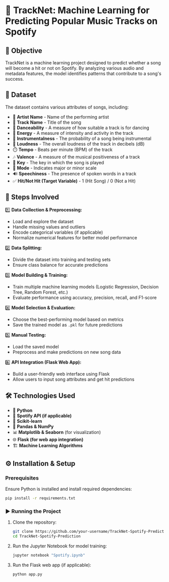 # 🎵 TrackNet: Machine Learning for Predicting Popular Music Tracks on Spotify

## 📝 Objective
TrackNet is a machine learning project designed to predict whether a song will become a hit or not on Spotify. By analyzing various audio and metadata features, the model identifies patterns that contribute to a song's success.

## 📂 Dataset
The dataset contains various attributes of songs, including:
- 🎤 **Artist Name** - Name of the performing artist
- 🎵 **Track Name** - Title of the song
- 🎼 **Danceability** - A measure of how suitable a track is for dancing
- 🎹 **Energy** - A measure of intensity and activity in the track
- 🥁 **Instrumentalness** - The probability of a song being instrumental
- 🎤 **Loudness** - The overall loudness of the track in decibels (dB)
- ⏱️ **Tempo** - Beats per minute (BPM) of the track
- 🎶 **Valence** - A measure of the musical positiveness of a track
- 🔄 **Key** - The key in which the song is played
- 🎵 **Mode** - Indicates major or minor scale
- 🔊 **Speechiness** - The presence of spoken words in a track
- ✅ **Hit/Not Hit (Target Variable)** - 1 (Hit Song) / 0 (Not a Hit)

## 🚀 Steps Involved
1️⃣ **Data Collection & Preprocessing:**
   - Load and explore the dataset
   - Handle missing values and outliers
   - Encode categorical variables (if applicable)
   - Normalize numerical features for better model performance

2️⃣ **Data Splitting:**
   - Divide the dataset into training and testing sets
   - Ensure class balance for accurate predictions

3️⃣ **Model Building & Training:**
   - Train multiple machine learning models (Logistic Regression, Decision Tree, Random Forest, etc.)
   - Evaluate performance using accuracy, precision, recall, and F1-score

4️⃣ **Model Selection & Evaluation:**
   - Choose the best-performing model based on metrics
   - Save the trained model as `.pkl` for future predictions

5️⃣ **Manual Testing:**
   - Load the saved model
   - Preprocess and make predictions on new song data

6️⃣ **API Integration (Flask Web App):**
   - Build a user-friendly web interface using Flask
   - Allow users to input song attributes and get hit predictions

## 🛠️ Technologies Used
- 🐍 **Python**
- 🎵 **Spotify API (if applicable)**
- 🤖 **Scikit-learn**
- 🔢 **Pandas & NumPy**
- 📊 **Matplotlib & Seaborn** (for visualization)
- 🌐 **Flask (for web app integration)**
- 🏗️ **Machine Learning Algorithms**

## ⚙️ Installation & Setup
### Prerequisites
Ensure Python is installed and install required dependencies:
```sh
pip install -r requirements.txt
```

### ▶️ Running the Project
1. Clone the repository:
   ```sh
   git clone https://github.com/your-username/TrackNet-Spotify-Prediction.git
   cd TrackNet-Spotify-Prediction
   ```
2. Run the Jupyter Notebook for model training:
   ```sh
   jupyter notebook "Spotify.ipynb"
   ```
3. Run the Flask web app (if applicable):
   ```sh
   python app.py
   ```

